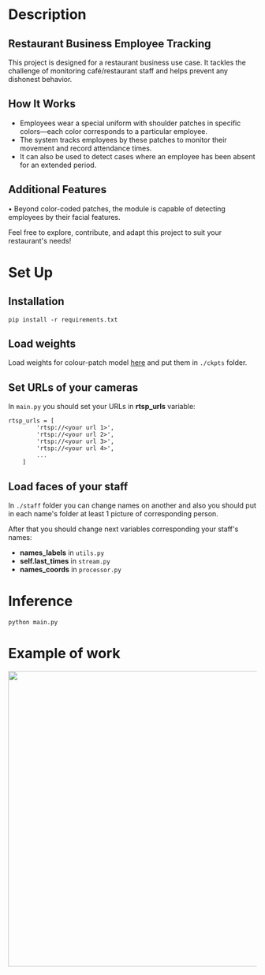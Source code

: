 # Description
## Restaurant Business Employee Tracking

This project is designed for a restaurant business use case. It tackles the challenge of monitoring café/restaurant staff and helps prevent any dishonest behavior.

## How It Works
- Employees wear a special uniform with shoulder patches in specific colors—each color corresponds to a particular employee.  
- The system tracks employees by these patches to monitor their movement and record attendance times.  
- It can also be used to detect cases where an employee has been absent for an extended period.  

## Additional Features
• Beyond color-coded patches, the module is capable of detecting employees by their facial features.  

Feel free to explore, contribute, and adapt this project to suit your restaurant's needs!

# Set Up
## Installation
```
pip install -r requirements.txt
```

## Load weights
Load weights for colour-patch model [here](https://drive.google.com/drive/folders/1iO7b_-0qvUCBF1SJEF5WAxAShXhPVyvj?usp=sharing) and put them in `./ckpts` folder.

## Set URLs of your cameras
In `main.py` you should set your URLs in **rtsp_urls** variable:
```
rtsp_urls = [
        'rtsp://<your url 1>',
        'rtsp://<your url 2>',
        'rtsp://<your url 3>',
        'rtsp://<your url 4>',
        ...
    ]
```

## Load faces of your staff
In `./staff` folder you can change names on another and also you should put in each name's folder at least 1 picture of corresponding person.

After that you should change next variables corresponding your staff's names:
- **names_labels** in `utils.py`
- **self.last_times** in `stream.py`
- **names_coords** in `processor.py`

# Inference
```
python main.py
```

# Example of work
<img src="example/example.gif" width="600">